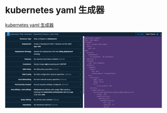 # kubernetes yaml 生成器

[kubernetes yaml 生成器](https://k8syaml.com/)

![image-20250419101914872](img/image-20250419101914872.png)
